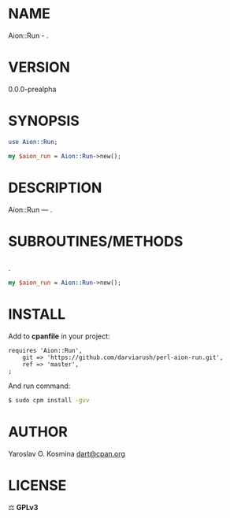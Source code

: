 # NAME

Aion::Run - .

# VERSION

0.0.0-prealpha

# SYNOPSIS

```perl
use Aion::Run;

my $aion_run = Aion::Run->new();
```

# DESCRIPTION

Aion::Run — .

# SUBROUTINES/METHODS

## 

.

```perl
my $aion_run = Aion::Run->new();
```

# INSTALL

Add to **cpanfile** in your project:

```cpanfile
requires 'Aion::Run',
    git => 'https://github.com/darviarush/perl-aion-run.git',
    ref => 'master',
;
```

And run command:

```sh
$ sudo cpm install -gvv
```

# AUTHOR

Yaroslav O. Kosmina [dart@cpan.org](mailto:dart@cpan.org)

# LICENSE

⚖ **GPLv3**
